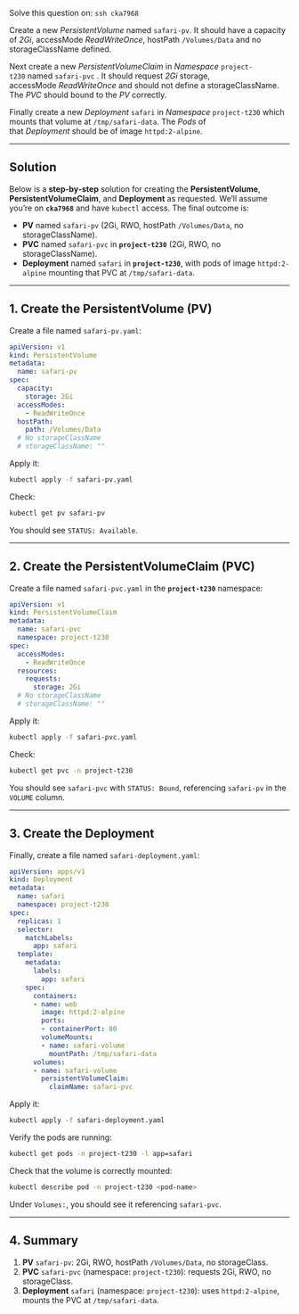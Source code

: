 Solve this question on: `ssh cka7968`

Create a new _PersistentVolume_ named `safari-pv`. It should have a capacity of _2Gi_, accessMode _ReadWriteOnce_, hostPath `/Volumes/Data` and no storageClassName defined.

Next create a new _PersistentVolumeClaim_ in _Namespace_ `project-t230` named `safari-pvc` . It should request _2Gi_ storage, accessMode _ReadWriteOnce_ and should not define a storageClassName. The _PVC_ should bound to the _PV_ correctly.

Finally create a new _Deployment_ `safari` in _Namespace_ `project-t230` which mounts that volume at `/tmp/safari-data`. The _Pods_ of that _Deployment_ should be of image `httpd:2-alpine`.

---

## Solution

Below is a **step‐by‐step** solution for creating the **PersistentVolume**, **PersistentVolumeClaim**, and **Deployment** as requested. We’ll assume you’re on **`cka7968`** and have `kubectl` access. The final outcome is:

- **PV** named `safari-pv` (2Gi, RWO, hostPath `/Volumes/Data`, no storageClassName).
- **PVC** named `safari-pvc` in **`project-t230`** (2Gi, RWO, no storageClassName).
- **Deployment** named `safari` in **`project-t230`**, with pods of image `httpd:2-alpine` mounting that PVC at `/tmp/safari-data`.

---

## 1. Create the PersistentVolume (PV)

Create a file named `safari-pv.yaml`:

```yaml
apiVersion: v1
kind: PersistentVolume
metadata:
  name: safari-pv
spec:
  capacity:
    storage: 2Gi
  accessModes:
    - ReadWriteOnce
  hostPath:
    path: /Volumes/Data
  # No storageClassName
  # storageClassName: ""
```

Apply it:

```bash
kubectl apply -f safari-pv.yaml
```

Check:

```bash
kubectl get pv safari-pv
```

You should see `STATUS: Available`.

---

## 2. Create the PersistentVolumeClaim (PVC)

Create a file named `safari-pvc.yaml` in the **`project-t230`** namespace:

```yaml
apiVersion: v1
kind: PersistentVolumeClaim
metadata:
  name: safari-pvc
  namespace: project-t230
spec:
  accessModes:
    - ReadWriteOnce
  resources:
    requests:
      storage: 2Gi
  # No storageClassName
  # storageClassName: ""
```

Apply it:

```bash
kubectl apply -f safari-pvc.yaml
```

Check:

```bash
kubectl get pvc -n project-t230
```

You should see `safari-pvc` with `STATUS: Bound`, referencing `safari-pv` in the `VOLUME` column.

---

## 3. Create the Deployment

Finally, create a file named `safari-deployment.yaml`:

```yaml
apiVersion: apps/v1
kind: Deployment
metadata:
  name: safari
  namespace: project-t230
spec:
  replicas: 1
  selector:
    matchLabels:
      app: safari
  template:
    metadata:
      labels:
        app: safari
    spec:
      containers:
      - name: web
        image: httpd:2-alpine
        ports:
        - containerPort: 80
        volumeMounts:
        - name: safari-volume
          mountPath: /tmp/safari-data
      volumes:
      - name: safari-volume
        persistentVolumeClaim:
          claimName: safari-pvc
```

Apply it:

```bash
kubectl apply -f safari-deployment.yaml
```

Verify the pods are running:

```bash
kubectl get pods -n project-t230 -l app=safari
```

Check that the volume is correctly mounted:

```bash
kubectl describe pod -n project-t230 <pod-name>
```

Under `Volumes:`, you should see it referencing `safari-pvc`.

---

## 4. Summary

1. **PV** `safari-pv`: 2Gi, RWO, hostPath `/Volumes/Data`, no storageClass.
2. **PVC** `safari-pvc` (namespace: `project-t230`): requests 2Gi, RWO, no storageClass.
3. **Deployment** `safari` (namespace: `project-t230`): uses `httpd:2-alpine`, mounts the PVC at `/tmp/safari-data`.